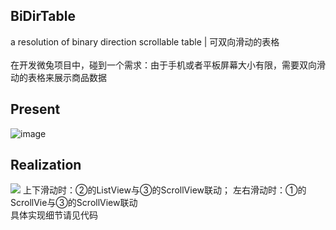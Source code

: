 ## BiDirTable
a resolution of binary direction scrollable table | 可双向滑动的表格  
<br>在开发微兔项目中，碰到一个需求：由于手机或者平板屏幕大小有限，需要双向滑动的表格来展示商品数据

## Present
![image](https://raw.githubusercontent.com/lungerWang/BiDirTable/master/DifDirTable.gif)

## Realization
![](https://raw.githubusercontent.com/lungerWang/BiDirTable/master/BiDirTable.png)
上下滑动时：②的ListView与③的ScrollView联动；
左右滑动时：①的ScrollVie与③的ScrollView联动  
<br>具体实现细节请见代码

